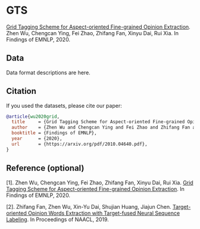 # GTS
[Grid Tagging Scheme for Aspect-oriented Fine-grained Opinion Extraction](https://arxiv.org/pdf/2010.04640.pdf). Zhen Wu, Chengcan Ying, Fei Zhao, Zhifang Fan, Xinyu Dai, Rui Xia. In Findings of EMNLP, 2020.

## Data
Data format descriptions are here.

## Citation
If you used the datasets, please cite our paper:
```bibtex
@article{wu2020grid,
  title     = {Grid Tagging Scheme for Aspect-oriented Fine-grained Opinion Extraction},
  author    = {Zhen Wu and Chengcan Ying and Fei Zhao and Zhifang Fan and Xinyu Dai and Rui Xia},
  booktitle = {Findings of EMNLP},
  year      = {2020},
  url       = {https://arxiv.org/pdf/2010.04640.pdf},
}
```

## Reference (optional)
[1]. Zhen Wu, Chengcan Ying, Fei Zhao, Zhifang Fan, Xinyu Dai, Rui Xia. [Grid Tagging Scheme for Aspect-oriented Fine-grained Opinion Extraction](https://arxiv.org/pdf/2010.04640.pdf). In Findings of EMNLP, 2020.

[2]. Zhifang Fan, Zhen Wu, Xin-Yu Dai, Shujian Huang, Jiajun Chen. [Target-oriented Opinion Words Extraction with Target-fused Neural Sequence Labeling](https://www.aclweb.org/anthology/N19-1259.pdf). In Proceedings of NAACL, 2019.
